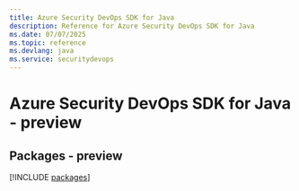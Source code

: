 ```yaml
---
title: Azure Security DevOps SDK for Java
description: Reference for Azure Security DevOps SDK for Java
ms.date: 07/07/2025
ms.topic: reference
ms.devlang: java
ms.service: securitydevops
---
```

# Azure Security DevOps SDK for Java - preview
## Packages - preview
[!INCLUDE [packages](security-devops-index.md)]